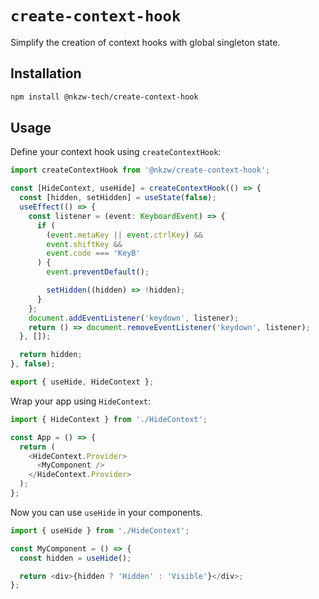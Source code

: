 # `create-context-hook`

Simplify the creation of context hooks with global singleton state.

## Installation

```bash
npm install @nkzw-tech/create-context-hook
```

## Usage

Define your context hook using `createContextHook`:

```typescript
import createContextHook from '@nkzw/create-context-hook';

const [HideContext, useHide] = createContextHook(() => {
  const [hidden, setHidden] = useState(false);
  useEffect(() => {
    const listener = (event: KeyboardEvent) => {
      if (
        (event.metaKey || event.ctrlKey) &&
        event.shiftKey &&
        event.code === 'KeyB'
      ) {
        event.preventDefault();

        setHidden((hidden) => !hidden);
      }
    };
    document.addEventListener('keydown', listener);
    return () => document.removeEventListener('keydown', listener);
  }, []);

  return hidden;
}, false);

export { useHide, HideContext };
```

Wrap your app using `HideContext`:

```typescript
import { HideContext } from './HideContext';

const App = () => {
  return (
    <HideContext.Provider>
      <MyComponent />
    </HideContext.Provider>
  );
};
```

Now you can use `useHide` in your components.

```typescript
import { useHide } from './HideContext';

const MyComponent = () => {
  const hidden = useHide();

  return <div>{hidden ? 'Hidden' : 'Visible'}</div>;
};
```
